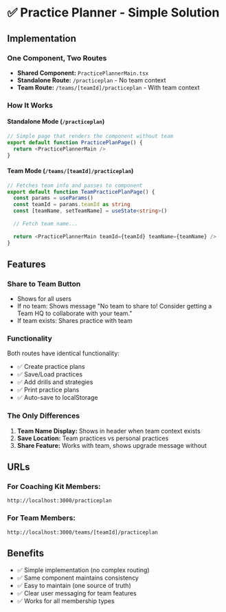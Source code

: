 # ✅ Practice Planner - Simple Solution

## Implementation

### One Component, Two Routes
- **Shared Component:** `PracticePlannerMain.tsx`
- **Standalone Route:** `/practiceplan` - No team context
- **Team Route:** `/teams/[teamId]/practiceplan` - With team context

### How It Works

#### Standalone Mode (`/practiceplan`)
```typescript
// Simple page that renders the component without team
export default function PracticePlanPage() {
  return <PracticePlannerMain />
}
```

#### Team Mode (`/teams/[teamId]/practiceplan`)
```typescript
// Fetches team info and passes to component
export default function TeamPracticePlanPage() {
  const params = useParams()
  const teamId = params.teamId as string
  const [teamName, setTeamName] = useState<string>()
  
  // Fetch team name...
  
  return <PracticePlannerMain teamId={teamId} teamName={teamName} />
}
```

## Features

### Share to Team Button
- Shows for all users
- If no team: Shows message "No team to share to! Consider getting a Team HQ to collaborate with your team."
- If team exists: Shares practice with team

### Functionality
Both routes have identical functionality:
- ✅ Create practice plans
- ✅ Save/Load practices
- ✅ Add drills and strategies
- ✅ Print practice plans
- ✅ Auto-save to localStorage

### The Only Differences
1. **Team Name Display:** Shows in header when team context exists
2. **Save Location:** Team practices vs personal practices
3. **Share Feature:** Works with team, shows upgrade message without

## URLs

### For Coaching Kit Members:
```
http://localhost:3000/practiceplan
```

### For Team Members:
```
http://localhost:3000/teams/[teamId]/practiceplan
```

## Benefits
- ✅ Simple implementation (no complex routing)
- ✅ Same component maintains consistency
- ✅ Easy to maintain (one source of truth)
- ✅ Clear user messaging for team features
- ✅ Works for all membership types